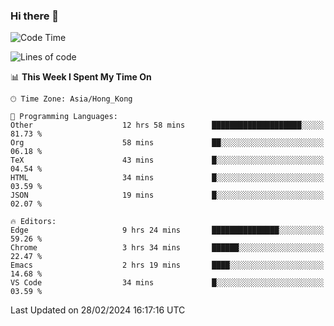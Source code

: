 ### Hi there 👋

<!--
**nicehiro/nicehiro** is a ✨ _special_ ✨ repository because its `README.md` (this file) appears on your GitHub profile.

Here are some ideas to get you started:

- 🔭 I’m currently working on ...
- 🌱 I’m currently learning ...
- 👯 I’m looking to collaborate on ...
- 🤔 I’m looking for help with ...
- 💬 Ask me about ...
- 📫 How to reach me: ...
- 😄 Pronouns: ...
- ⚡ Fun fact: ...
-->

<!--START_SECTION:waka-->
![Code Time](http://img.shields.io/badge/Code%20Time-260%20hrs%2052%20mins-blue)

![Lines of code](https://img.shields.io/badge/From%20Hello%20World%20I%27ve%20Written-2.6%20million%20lines%20of%20code-blue)

📊 **This Week I Spent My Time On** 

```text
🕑︎ Time Zone: Asia/Hong_Kong

💬 Programming Languages: 
Other                    12 hrs 58 mins      ████████████████████░░░░░   81.73 % 
Org                      58 mins             ██░░░░░░░░░░░░░░░░░░░░░░░   06.18 % 
TeX                      43 mins             █░░░░░░░░░░░░░░░░░░░░░░░░   04.54 % 
HTML                     34 mins             █░░░░░░░░░░░░░░░░░░░░░░░░   03.59 % 
JSON                     19 mins             █░░░░░░░░░░░░░░░░░░░░░░░░   02.07 % 

🔥 Editors: 
Edge                     9 hrs 24 mins       ███████████████░░░░░░░░░░   59.26 % 
Chrome                   3 hrs 34 mins       ██████░░░░░░░░░░░░░░░░░░░   22.47 % 
Emacs                    2 hrs 19 mins       ████░░░░░░░░░░░░░░░░░░░░░   14.68 % 
VS Code                  34 mins             █░░░░░░░░░░░░░░░░░░░░░░░░   03.59 % 
```


 Last Updated on 28/02/2024 16:17:16 UTC
<!--END_SECTION:waka-->
